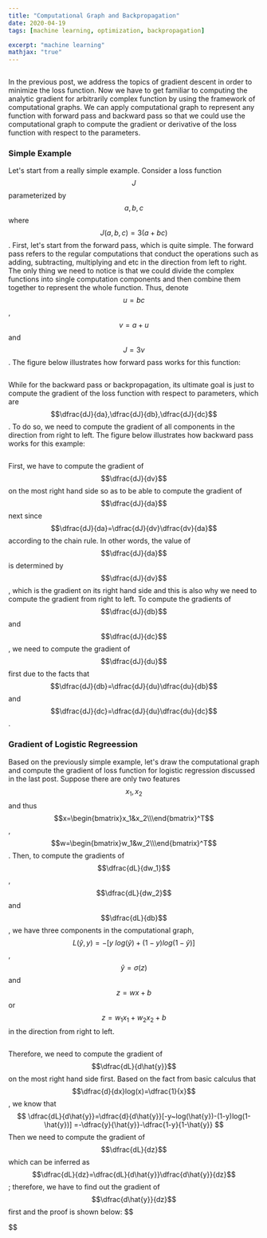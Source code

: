 ```yaml
---
title: "Computational Graph and Backpropagation"
date: 2020-04-19
tags: [machine learning, optimization, backpropagation]

excerpt: "machine learning"
mathjax: "true"
---
```


<img src="{{ site.url }}{{ site.baseurl }}/images/computational graph/header_img.jpg" alt="">

In the previous post, we address the topics of gradient descent in order to minimize the loss function. Now we have to get familiar to computing the analytic gradient for arbitrarily complex function by using the framework of computational graphs. We can apply computational graph to represent any function with forward pass and backward pass so that we could use the computational graph to compute the gradient or derivative of the loss function with respect to the parameters.

### Simple Example

Let's start from a really simple example. Consider a loss function $$J$$ parameterized by $$a,b,c$$ where $$J(a,b,c)=3(a+bc)$$. First, let's start from the forward pass, which is quite simple. The forward pass refers to the regular computations that conduct the operations such as adding, subtracting, multiplying and etc in the direction from left to right. The only thing we need to notice is that we could divide the complex functions into single computation components and then combine them together to represent the whole function. Thus, denote $$u=bc$$, $$v=a+u$$ and $$J=3v$$. The figure below illustrates how forward pass works for this function:

<img src="{{ site.url }}{{ site.baseurl }}/images/computational graph/forward_pass_simple_example.PNG" alt="">

While for the backward pass or backpropagation, its ultimate goal is just to compute the gradient of the loss function with respect to parameters, which are $$\dfrac{dJ}{da},\dfrac{dJ}{db},\dfrac{dJ}{dc}$$. To do so, we need to compute the gradient of all components in the direction from right to left. The figure below illustrates how backward pass works for this example:

<img src="{{ site.url }}{{ site.baseurl }}/images/computational graph/backward_pass_simple_example.PNG" alt="">

First, we have to compute the gradient of $$\dfrac{dJ}{dv}$$ on the most right hand side so as to be able to compute the gradient of $$\dfrac{dJ}{da}$$ next since $$\dfrac{dJ}{da}=\dfrac{dJ}{dv}\dfrac{dv}{da}$$ according to the chain rule. In other words, the value of $$\dfrac{dJ}{da}$$ is determined by $$\dfrac{dJ}{dv}$$, which is the gradient on its right hand side and this is also why we need to compute the gradient from right to left. To compute the gradients of $$\dfrac{dJ}{db}$$ and $$\dfrac{dJ}{dc}$$, we need to compute the gradient of $$\dfrac{dJ}{du}$$ first due to the facts that $$\dfrac{dJ}{db}=\dfrac{dJ}{du}\dfrac{du}{db}$$ and $$\dfrac{dJ}{dc}=\dfrac{dJ}{du}\dfrac{du}{dc}$$.

### Gradient of Logistic Regreession

Based on the previously simple example, let's draw the computational graph and compute the gradient of loss function for logistic regression discussed in the last post. Suppose there are only two features $$x_1,x_2$$ and thus $$x=\begin{bmatrix}x_1&x_2\\\end{bmatrix}^T$$, $$w=\begin{bmatrix}w_1&w_2\\\end{bmatrix}^T$$. Then, to compute the gradients of $$\dfrac{dL}{dw_1}$$,$$\dfrac{dL}{dw_2}$$ and $$\dfrac{dL}{db}$$, we have three components in the computational graph, $$L(\hat{y},y)=-[y~log(\hat{y})+(1-y)log(1-\hat{y})]$$, $$\hat{y}=\sigma(z)$$ and $$z=wx+b$$ or $$z=w_1x_1+w_2x_2+b$$ in the direction from right to left.  

<img src="{{ site.url }}{{ site.baseurl }}/images/computational graph/logistic_regression_gradient.PNG" alt="">

Therefore, we need to compute the gradient of $$\dfrac{dL}{d\hat{y}}$$ on the most right hand side first. Based on the fact from basic calculus that $$\dfrac{d}{dx}log(x)=\dfrac{1}{x}$$, we know that
$$
\dfrac{dL}{d\hat{y}}=\dfrac{d}{d\hat{y}}[-y~log(\hat{y})-(1-y)log(1-\hat{y})]
=-\dfrac{y}{\hat{y}}-\dfrac{1-y}{1-\hat{y}}
$$
Then we need to compute the gradient of $$\dfrac{dL}{dz}$$ which can be inferred as $$\dfrac{dL}{dz}=\dfrac{dL}{d\hat{y}}\dfrac{d\hat{y}}{dz}$$; therefore, we have to find out the gradient of $$\dfrac{d\hat{y}}{dz}$$ first and the proof is shown below:
$$

$$
